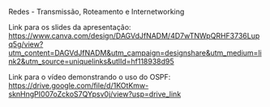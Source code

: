 Redes - Transmissão, Roteamento e Internetworking

Link para os slides da apresentação: https://www.canva.com/design/DAGVdJfNADM/4D7wTNWpQRHF3736Lupq5g/view?utm_content=DAGVdJfNADM&utm_campaign=designshare&utm_medium=link2&utm_source=uniquelinks&utlId=hf118938d95

Link para o vídeo demonstrando o uso do OSPF: https://drive.google.com/file/d/1KOtKmw-sknHngPI007oZckoS7QYpsv0j/view?usp=drive_link
